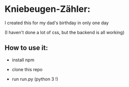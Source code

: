 # Kniebeugen-Zähler:

I created this for my dad's birthday in only one day

(I haven't done a lot of css, but the backend is all working)

## How to use it:

- install npm

- clone this repo

- run run.py (python 3 !)
